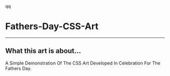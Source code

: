 qq
# Fathers-Day-CSS-Art
 
---
## What this art is about...
A Simple Demonstration Of The CSS Art Developed In Celebration For The Fathers Day.
